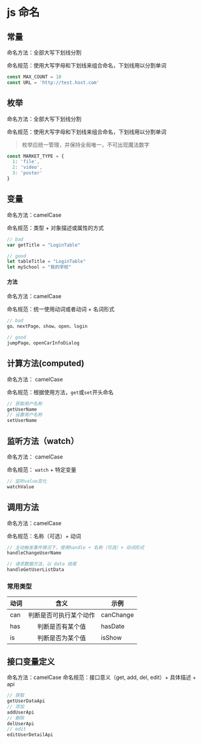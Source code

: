 # js 命名

## 常量

命名方法：全部大写下划线分割

命名规范：使用大写字母和下划线来组合命名，下划线用以分割单词

```javascript
const MAX_COUNT = 10
const URL = 'http://test.host.com'
```

## 枚举

命名方法：全部大写下划线分割

命名规范：使用大写字母和下划线来组合命名，下划线用以分割单词

> 枚举应统一管理，并保持全局唯一，不可出现魔法数字

```javascript
const MARKET_TYPE = {
  1: 'file',
  2: 'video',
  3: 'poster'
}
```

## 变量

命名方法：camelCase

命名规范：类型 + 对象描述或属性的方式

```javascript
// bad
var getTitle = "LoginTable"

// good
let tableTitle = "LoginTable"
let mySchool = "我的学校"
```

#### 方法

命名方法：camelCase

命名规范：统一使用动词或者动词 + 名词形式

```javascript
// bad
go、nextPage、show、open、login

// good
jumpPage、openCarInfoDialog
```


## 计算方法(computed)

命名方法： camelCase

命名规范：根据使用方法，`get`或`set`开头命名

```javascript
// 获取用户名称
getUserName
// 设置用户名称
setUserName
```

## 监听方法（watch）
命名方法： camelCase

命名规范： `watch` + 特定变量

```javascript
// 监听value变化
watchValue
```

## 调用方法

命名方法：camelCase

命名规范：名称（可选）+ 动词

```javascript
// 主动触发事件情况下，使用handle + 名称（可选）+ 动词形式
handleChangeUserName

// 请求数据方法，以 data 结尾
handleGetUserListData
```


### 常用类型

| 动词 |          含义          | 示例       |
| ---- | :--------------------: | --------- | 
| can  | 判断是否可执行某个动作 | canChange | 
| has  |    判断是否有某个值    | hasDate   | 
| is   |    判断是否为某个值    | isShow    | 



## 接口变量定义

命名方法：camelCase
命名规范：接口意义（get, add, del, edit）+ 具体描述 + api

```javascript
// 获取
getUserDataApi
// 添加
addUserApi
// 删除
delUserApi
// edit
editUserDetailApi
```
